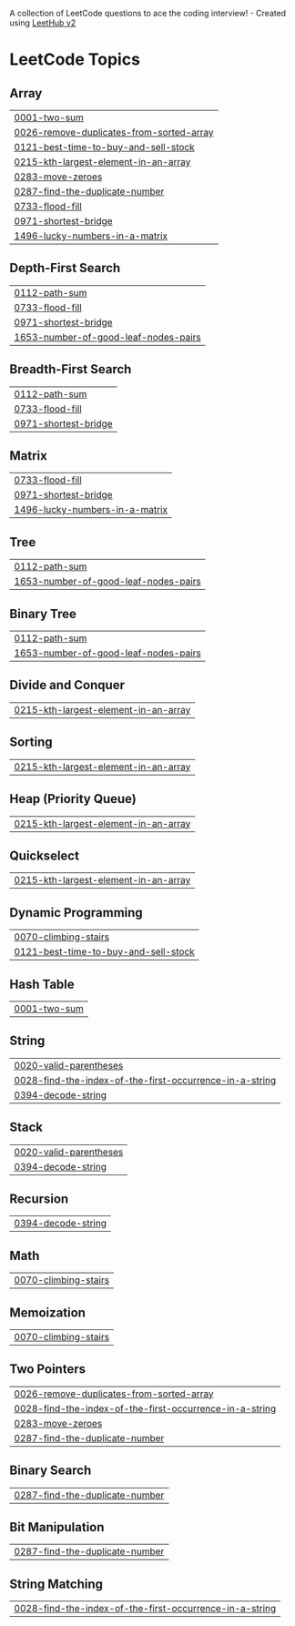 A collection of LeetCode questions to ace the coding interview! - Created using [LeetHub v2](https://github.com/arunbhardwaj/LeetHub-2.0)
<!---LeetCode Topics Start-->
# LeetCode Topics
## Array
|  |
| ------- |
| [0001-two-sum](https://github.com/abhay-053/-CrackYourPlacement/tree/master/0001-two-sum) |
| [0026-remove-duplicates-from-sorted-array](https://github.com/abhay-053/-CrackYourPlacement/tree/master/0026-remove-duplicates-from-sorted-array) |
| [0121-best-time-to-buy-and-sell-stock](https://github.com/abhay-053/-CrackYourPlacement/tree/master/0121-best-time-to-buy-and-sell-stock) |
| [0215-kth-largest-element-in-an-array](https://github.com/abhay-053/-CrackYourPlacement/tree/master/0215-kth-largest-element-in-an-array) |
| [0283-move-zeroes](https://github.com/abhay-053/-CrackYourPlacement/tree/master/0283-move-zeroes) |
| [0287-find-the-duplicate-number](https://github.com/abhay-053/-CrackYourPlacement/tree/master/0287-find-the-duplicate-number) |
| [0733-flood-fill](https://github.com/abhay-053/-CrackYourPlacement/tree/master/0733-flood-fill) |
| [0971-shortest-bridge](https://github.com/abhay-053/-CrackYourPlacement/tree/master/0971-shortest-bridge) |
| [1496-lucky-numbers-in-a-matrix](https://github.com/abhay-053/-CrackYourPlacement/tree/master/1496-lucky-numbers-in-a-matrix) |
## Depth-First Search
|  |
| ------- |
| [0112-path-sum](https://github.com/abhay-053/-CrackYourPlacement/tree/master/0112-path-sum) |
| [0733-flood-fill](https://github.com/abhay-053/-CrackYourPlacement/tree/master/0733-flood-fill) |
| [0971-shortest-bridge](https://github.com/abhay-053/-CrackYourPlacement/tree/master/0971-shortest-bridge) |
| [1653-number-of-good-leaf-nodes-pairs](https://github.com/abhay-053/-CrackYourPlacement/tree/master/1653-number-of-good-leaf-nodes-pairs) |
## Breadth-First Search
|  |
| ------- |
| [0112-path-sum](https://github.com/abhay-053/-CrackYourPlacement/tree/master/0112-path-sum) |
| [0733-flood-fill](https://github.com/abhay-053/-CrackYourPlacement/tree/master/0733-flood-fill) |
| [0971-shortest-bridge](https://github.com/abhay-053/-CrackYourPlacement/tree/master/0971-shortest-bridge) |
## Matrix
|  |
| ------- |
| [0733-flood-fill](https://github.com/abhay-053/-CrackYourPlacement/tree/master/0733-flood-fill) |
| [0971-shortest-bridge](https://github.com/abhay-053/-CrackYourPlacement/tree/master/0971-shortest-bridge) |
| [1496-lucky-numbers-in-a-matrix](https://github.com/abhay-053/-CrackYourPlacement/tree/master/1496-lucky-numbers-in-a-matrix) |
## Tree
|  |
| ------- |
| [0112-path-sum](https://github.com/abhay-053/-CrackYourPlacement/tree/master/0112-path-sum) |
| [1653-number-of-good-leaf-nodes-pairs](https://github.com/abhay-053/-CrackYourPlacement/tree/master/1653-number-of-good-leaf-nodes-pairs) |
## Binary Tree
|  |
| ------- |
| [0112-path-sum](https://github.com/abhay-053/-CrackYourPlacement/tree/master/0112-path-sum) |
| [1653-number-of-good-leaf-nodes-pairs](https://github.com/abhay-053/-CrackYourPlacement/tree/master/1653-number-of-good-leaf-nodes-pairs) |
## Divide and Conquer
|  |
| ------- |
| [0215-kth-largest-element-in-an-array](https://github.com/abhay-053/-CrackYourPlacement/tree/master/0215-kth-largest-element-in-an-array) |
## Sorting
|  |
| ------- |
| [0215-kth-largest-element-in-an-array](https://github.com/abhay-053/-CrackYourPlacement/tree/master/0215-kth-largest-element-in-an-array) |
## Heap (Priority Queue)
|  |
| ------- |
| [0215-kth-largest-element-in-an-array](https://github.com/abhay-053/-CrackYourPlacement/tree/master/0215-kth-largest-element-in-an-array) |
## Quickselect
|  |
| ------- |
| [0215-kth-largest-element-in-an-array](https://github.com/abhay-053/-CrackYourPlacement/tree/master/0215-kth-largest-element-in-an-array) |
## Dynamic Programming
|  |
| ------- |
| [0070-climbing-stairs](https://github.com/abhay-053/-CrackYourPlacement/tree/master/0070-climbing-stairs) |
| [0121-best-time-to-buy-and-sell-stock](https://github.com/abhay-053/-CrackYourPlacement/tree/master/0121-best-time-to-buy-and-sell-stock) |
## Hash Table
|  |
| ------- |
| [0001-two-sum](https://github.com/abhay-053/-CrackYourPlacement/tree/master/0001-two-sum) |
## String
|  |
| ------- |
| [0020-valid-parentheses](https://github.com/abhay-053/-CrackYourPlacement/tree/master/0020-valid-parentheses) |
| [0028-find-the-index-of-the-first-occurrence-in-a-string](https://github.com/abhay-053/-CrackYourPlacement/tree/master/0028-find-the-index-of-the-first-occurrence-in-a-string) |
| [0394-decode-string](https://github.com/abhay-053/-CrackYourPlacement/tree/master/0394-decode-string) |
## Stack
|  |
| ------- |
| [0020-valid-parentheses](https://github.com/abhay-053/-CrackYourPlacement/tree/master/0020-valid-parentheses) |
| [0394-decode-string](https://github.com/abhay-053/-CrackYourPlacement/tree/master/0394-decode-string) |
## Recursion
|  |
| ------- |
| [0394-decode-string](https://github.com/abhay-053/-CrackYourPlacement/tree/master/0394-decode-string) |
## Math
|  |
| ------- |
| [0070-climbing-stairs](https://github.com/abhay-053/-CrackYourPlacement/tree/master/0070-climbing-stairs) |
## Memoization
|  |
| ------- |
| [0070-climbing-stairs](https://github.com/abhay-053/-CrackYourPlacement/tree/master/0070-climbing-stairs) |
## Two Pointers
|  |
| ------- |
| [0026-remove-duplicates-from-sorted-array](https://github.com/abhay-053/-CrackYourPlacement/tree/master/0026-remove-duplicates-from-sorted-array) |
| [0028-find-the-index-of-the-first-occurrence-in-a-string](https://github.com/abhay-053/-CrackYourPlacement/tree/master/0028-find-the-index-of-the-first-occurrence-in-a-string) |
| [0283-move-zeroes](https://github.com/abhay-053/-CrackYourPlacement/tree/master/0283-move-zeroes) |
| [0287-find-the-duplicate-number](https://github.com/abhay-053/-CrackYourPlacement/tree/master/0287-find-the-duplicate-number) |
## Binary Search
|  |
| ------- |
| [0287-find-the-duplicate-number](https://github.com/abhay-053/-CrackYourPlacement/tree/master/0287-find-the-duplicate-number) |
## Bit Manipulation
|  |
| ------- |
| [0287-find-the-duplicate-number](https://github.com/abhay-053/-CrackYourPlacement/tree/master/0287-find-the-duplicate-number) |
## String Matching
|  |
| ------- |
| [0028-find-the-index-of-the-first-occurrence-in-a-string](https://github.com/abhay-053/-CrackYourPlacement/tree/master/0028-find-the-index-of-the-first-occurrence-in-a-string) |
<!---LeetCode Topics End-->